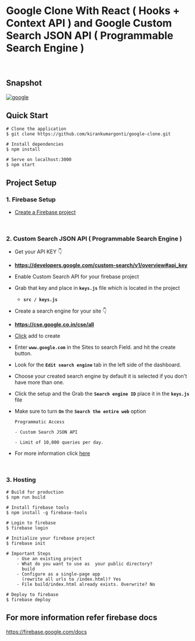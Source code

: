 # Google Clone With React ( Hooks + Context API ) and Google Custom Search JSON API ( Programmable Search Engine )

#### 
<br />

## Snapshot
[![google](https://res.cloudinary.com/kirankumargonti/image/upload/v1599802328/GituHub/google_nhtanh.jpg)](https://clone-9aeda.web.app/)

## Quick Start

    # Clone the application
    $ git clone https://github.com/kirankumargonti/google-clone.git

    # Install dependencies
    $ npm install

    # Serve on localhost:3000
    $ npm start

## Project Setup

### 1. Firebase Setup

- [Create a Firebase project ](https://firebase.google.com/docs/web/setup#create-firebase-project) 

<br />

### 2. Custom Search JSON API  ( Programmable Search Engine )
- Get your API KEY 👇
- **https://developers.google.com/custom-search/v1/overview#api_key**
- Enable Custom Search API for your firebase project
- Grab that key and place in **`keys.js`** file which is located in the project
    - **`src / keys.js`**
- Create a search engine for your site 👇
- **https://cse.google.co.in/cse/all**
- [Click](https://cse.google.co.in/cse/create/new) add to create
- Enter **`www.google.com`** in the Sites to search Field. and  hit the create button.
- Look for the **`Edit search engine`** tab in the left side of the dashboard.
- Choose your created search engine by default it is selected if you don't have more than one.
- Click  the setup and the Grab the **`Search engine ID`** place it in the **`keys.js`** file
- Make sure to turn **`On`** the **`Search the entire web`** option

    ```
    Programmatic Access

    - Custom Search JSON API

    - Limit of 10,000 queries per day.
    ```

- For more information click [here](https://developers.google.com/custom-search/v1/overview)


<br />

### 3. Hosting 

    # Build for production
    $ npm run build

    # Install firebase tools
    $ npm install -g firebase-tools

    # Login to firebase
    $ firebase login

    # Initialize your firebase project
    $ firebase init

    # Important Steps
        - Use an existing project
        - What do you want to use as  your public directory?
          build
        - Configure as a single-page app 
          (rewrite all urls to /index.html)? Yes
        - File build/index.html already exists. Overwrite? No

    # Deploy to firebase
    $ firebase deploy


## For more information refer firebase docs 
https://firebase.google.com/docs
